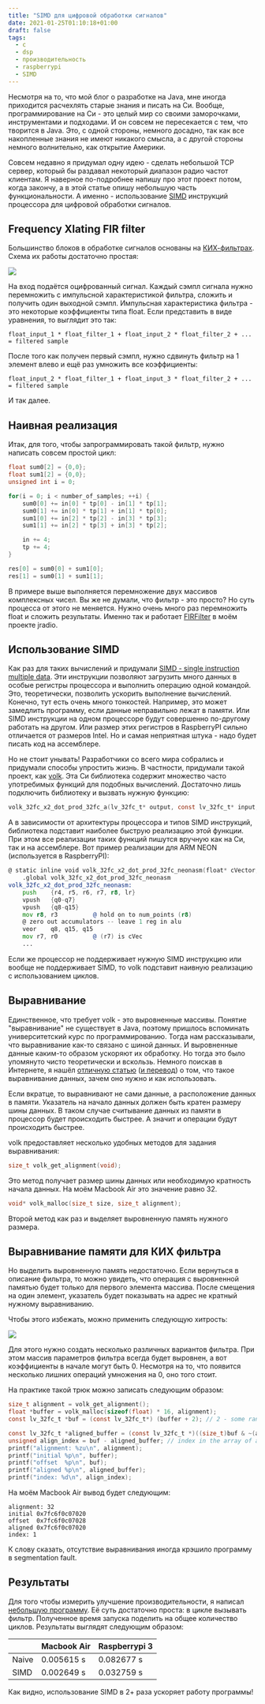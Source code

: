 ```yaml
---
title: "SIMD для цифровой обработки сигналов"
date: 2021-01-25T01:10:18+01:00
draft: false
tags:
  - c
  - dsp
  - производительность
  - raspberrypi
  - SIMD
---
```

Несмотря на то, что мой блог о разработке на Java, мне иногда приходится расчехлять старые знания и писать на Си. Вообще, программирование на Си - это целый мир со своими заморочками, инструментами и подходами. И он совсем не пересекается с тем, что творится в Java. Это, с одной стороны, немного досадно, так как все накопленные знания не имеют никакого смысла, а с другой стороны немного волнительно, как открытие Америки.

Совсем недавно я придумал одну идею - сделать небольшой TCP сервер, который бы раздавал некоторый диапазон радио частот клиентам. Я наверное по-подробнее напишу про этот проект потом, когда закончу, а в этой статье опишу небольшую часть функциональности. А именно - использование [SIMD](https://en.wikipedia.org/wiki/SIMD) инструкций процессора для цифровой обработки сигналов.

## Frequency Xlating FIR filter

Большинство блоков в обработке сигналов основаны на [КИХ-фильтрах](https://ru.wikipedia.org/wiki/Фильтр_с_конечной_импульсной_характеристикой). Схема их работы достаточно простая:

![](/img/simd-for-dsp/firfilter.png)

На вход подаётся оцифрованный сигнал. Каждый сэмпл сигнала нужно перемножить с импульсной характеристикой фильтра, сложить и получить один выходной сэмпл. Импульсная характеристика фильтра - это некоторые коэффициенты типа float. Если представить в виде уравнения, то выглядит это так:

```
float_input_1 * float_filter_1 + float_input_2 * float_filter_2 + ... = filtered sample
```

После того как получен первый сэмпл, нужно сдвинуть фильтр на 1 элемент влево и ещё раз умножить все коэффициенты:

```
float_input_2 * float_filter_1 + float_input_3 * float_filter_2 + ... = filtered sample
```

И так далее.

## Наивная реализация

Итак, для того, чтобы запрограммировать такой фильтр, нужно написать совсем простой цикл:

```c
float sum0[2] = {0,0};
float sum1[2] = {0,0};
unsigned int i = 0;

for(i = 0; i < number_of_samples; ++i) {
    sum0[0] += in[0] * tp[0] - in[1] * tp[1];
    sum0[1] += in[0] * tp[1] + in[1] * tp[0];
    sum1[0] += in[2] * tp[2] - in[3] * tp[3];
    sum1[1] += in[2] * tp[3] + in[3] * tp[2];

    in += 4;
    tp += 4;
}

res[0] = sum0[0] + sum1[0];
res[1] = sum0[1] + sum1[1];
```

В примере выше выполняется перемножение двух массивов комплексных чисел. Вы же не думали, что фильтр - это просто? Но суть процесса от этого не меняется. Нужно очень много раз перемножить float и сложить результаты. Именно так и работает [FIRFilter](https://github.com/dernasherbrezon/jradio/blob/8c5704be41d12ef7e819f9486fab0e623a6f1b44/src/main/java/ru/r2cloud/jradio/blocks/FIRFilter.java) в моём проекте jradio.

## Использование SIMD

Как раз для таких вычислений и придумали [SIMD - single instruction multiple data](https://en.wikipedia.org/wiki/SIMD). Эти инструкции позволяют загрузить много данных в особые регистры процессора и выполнить операцию одной командой. Это, теоретически, позволить ускорить выполнение вычислений. Конечно, тут есть очень много тонкостей. Например, это может замедлить программу, если данные неправильно лежат в памяти. Или SIMD инструкции на одном процессоре будут совершенно по-другому работать на другом. Или размер этих регистров в RaspberryPI сильно отличается от размеров Intel. Но и самая неприятная штука - надо будет писать код на ассемблере.

Но не стоит унывать! Разработчики со всего мира собрались и придумали способы упростить жизнь. В частности, придумали такой проект, как [volk](https://www.libvolk.org). Эта Си библиотека содержит множество часто употребимых функций для подобных вычислений. Достаточно лишь подключить библиотеку и вызвать нужную функцию:


```c
volk_32fc_x2_dot_prod_32fc_a(lv_32fc_t* output, const lv_32fc_t* input, const lv_32fc_t* filter, unsigned int size);
```

А в зависимости от архитектуры процессора и типов SIMD инструкций, библиотека подставит наиболее быструю реализацию этой функции. При этом все реализации таких функций пишутся вручную как на Си, так и на ассемблере. Вот пример реализации для ARM NEON (используется в RaspberryPI):

```asm
@ static inline void volk_32fc_x2_dot_prod_32fc_neonasm(float* cVector, const float* aVector, const float* bVector, unsigned int num_points);
	.global	volk_32fc_x2_dot_prod_32fc_neonasm
volk_32fc_x2_dot_prod_32fc_neonasm:
    push    {r4, r5, r6, r7, r8, lr}
    vpush   {q0-q7}
    vpush   {q8-q15}
    mov r8, r3          @ hold on to num_points (r8)
    @ zero out accumulators -- leave 1 reg in alu
    veor    q8, q15, q15
    mov r7, r0          @ (r7) is cVec
    ...
```

Если же процессор не поддерживает нужную SIMD инструкцию или вообще не поддерживает SIMD, то volk подставит наивную реализацию с использованием циклов.

## Выравнивание

Единственное, что требует volk - это выровненные массивы. Понятие "выравнивание" не существует в Java, поэтому пришлось вспоминать университетский курс по программированию. Тогда нам рассказывали, что выравнивание как-то связано с шиной данных. И выровненные данные каким-то образом ускоряют их обработку. Но тогда это было упомянуто чисто теоретически и вскользь. Немного поискав в Интернете, я нашёл [отличную статью](https://developer.ibm.com/technologies/systems/articles/pa-dalign/) ([и перевод](http://konishchevdmitry.blogspot.com/2010/01/blog-post.html)) о том, что такое выравнивание данных, зачем оно нужно и как использовать.

Если вкратце, то выравнивают не сами данные, а расположение данных в памяти. Указатель на начало данных должен быть кратен размеру шины данных. В таком случае считывание данных из памяти в процессор будет происходить быстрее. А значит и операции будут происходить быстрее. 

volk предоставляет несколько удобных методов для задания выравнивания:

```c
size_t volk_get_alignment(void);
```

Это метод получает размер шины данных или необходимую кратность начала данных. На моём Macbook Air это значение равно 32.

```c
void* volk_malloc(size_t size, size_t alignment);
```

Второй метод как раз и выделяет выровненную память нужного размера.

## Выравнивание памяти для КИХ фильтра

Но выделить выровненную память недостаточно. Если вернуться в описание фильтра, то можно увидеть, что операция с выровненной памятью будет только для первого элемента массива. После смещения на один элемент, указатель будет показывать на адрес не кратный нужному выравниванию.

Чтобы этого избежать, можно применить следующую хитрость:

![](/img/simd-for-dsp/trick.png)

Для этого нужно создать несколько различных вариантов фильтра. При этом массив параметров фильтра всегда будет выровнен, а вот коэффициенты в начале могут быть 0. Несмотря на то, что появится несколько лишних операций умножения на 0, оно того стоит.

На практике такой трюк можно записать следующим образом:

```c
size_t alignment = volk_get_alignment();
float *buffer = volk_malloc(sizeof(float) * 16, alignment);
const lv_32fc_t *buf = (const lv_32fc_t*) (buffer + 2); // 2 - some random offset

const lv_32fc_t *aligned_buffer = (const lv_32fc_t *)((size_t)buf & ~(alignment - 1));
unsigned align_index = buf - aligned_buffer; // index in the array of aligned filter configurations
printf("alignment: %zu\n", alignment);
printf("initial %p\n", buffer);
printf("offset  %p\n", buf);
printf("aligned %p\n", aligned_buffer);
printf("index: %d\n", align_index);
```

На моём Macbook Air вывод будет следующим:

```
alignment: 32
initial 0x7fc6f0c07020
offset  0x7fc6f0c07028
aligned 0x7fc6f0c07020
index: 1
```

К слову сказать, отсутствие выравнивания иногда крэшило программу в segmentation fault.

## Результаты

Для того чтобы измерить улучшение производительности, я написал [небольшую программу](https://github.com/dernasherbrezon/sdr-server/blob/main/test/perf_xlating.c). Её суть достаточно проста: в цикле вызывать фильтр. Полученное время запуска поделить на общее количество циклов. Результаты выглядят следующим образом:

<table>
	<thead>
		<tr>
			<th></th>
			<th>Macbook Air</th>
			<th>Raspberrypi 3</th>
		</tr>
	</thead>
	<tbody>
		<tr>
			<td>Naive</td>
			<td>0.005615 s</td>
			<td>0.082677 s</td>
		</tr>
		<tr>
			<td>SIMD</td>
			<td>0.002649 s</td>
			<td>0.032759 s</td>
		</tr>
	</tbody>
</table>

Как видно, использование SIMD в 2+ раза ускоряет работу программы!